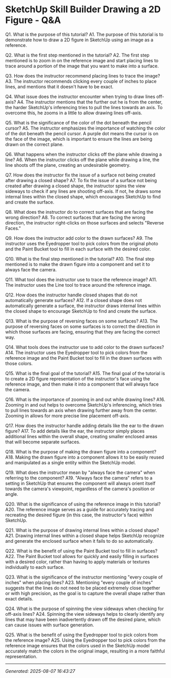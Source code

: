 # SketchUp Skill Builder  Drawing a 2D Figure - Q&A

Q1. What is the purpose of this tutorial?
A1. The purpose of this tutorial is to demonstrate how to draw a 2D figure in SketchUp using an image as a reference.

Q2. What is the first step mentioned in the tutorial?
A2. The first step mentioned is to zoom in on the reference image and start placing lines to trace around a portion of the image that you want to make into a surface.

Q3. How does the instructor recommend placing lines to trace the image?
A3. The instructor recommends clicking every couple of inches to place lines, and mentions that it doesn't have to be exact.

Q4. What issue does the instructor encounter when trying to draw lines off-axis?
A4. The instructor mentions that the further out he is from the center, the harder SketchUp's inferencing tries to pull the lines towards an axis. To overcome this, he zooms in a little to allow drawing lines off-axis.

Q5. What is the significance of the color of the dot beneath the pencil cursor?
A5. The instructor emphasizes the importance of watching the color of the dot beneath the pencil cursor. A purple dot means the cursor is on the face of the image, which is important to ensure the lines are being drawn on the correct plane.

Q6. What happens when the instructor clicks off the plane while drawing a line?
A6. When the instructor clicks off the plane while drawing a line, the line shoots off the plane, creating an undesirable geometry.

Q7. How does the instructor fix the issue of a surface not being created after drawing a closed shape?
A7. To fix the issue of a surface not being created after drawing a closed shape, the instructor spins the view sideways to check if any lines are shooting off-axis. If not, he draws some internal lines within the closed shape, which encourages SketchUp to find and create the surface.

Q8. What does the instructor do to correct surfaces that are facing the wrong direction?
A8. To correct surfaces that are facing the wrong direction, the instructor right-clicks on those surfaces and selects "Reverse Faces."

Q9. How does the instructor add color to the drawn surfaces?
A9. The instructor uses the Eyedropper tool to pick colors from the original photo and the Paint Bucket tool to fill in each surface with the desired color.

Q10. What is the final step mentioned in the tutorial?
A10. The final step mentioned is to make the drawn figure into a component and set it to always face the camera.

Q11. What tool does the instructor use to trace the reference image?
A11. The instructor uses the Line tool to trace around the reference image.

Q12. How does the instructor handle closed shapes that do not automatically generate surfaces?
A12. If a closed shape does not automatically generate a surface, the instructor draws internal lines within the closed shape to encourage SketchUp to find and create the surface.

Q13. What is the purpose of reversing faces on some surfaces?
A13. The purpose of reversing faces on some surfaces is to correct the direction in which those surfaces are facing, ensuring that they are facing the correct way.

Q14. What tools does the instructor use to add color to the drawn surfaces?
A14. The instructor uses the Eyedropper tool to pick colors from the reference image and the Paint Bucket tool to fill in the drawn surfaces with those colors.

Q15. What is the final goal of the tutorial?
A15. The final goal of the tutorial is to create a 2D figure representation of the instructor's face using the reference image, and then make it into a component that will always face the camera.

Q16. What is the importance of zooming in and out while drawing lines?
A16. Zooming in and out helps to overcome SketchUp's inferencing, which tries to pull lines towards an axis when drawing further away from the center. Zooming in allows for more precise line placement off-axis.

Q17. How does the instructor handle adding details like the ear to the drawn figure?
A17. To add details like the ear, the instructor simply places additional lines within the overall shape, creating smaller enclosed areas that will become separate surfaces.

Q18. What is the purpose of making the drawn figure into a component?
A18. Making the drawn figure into a component allows it to be easily reused and manipulated as a single entity within the SketchUp model.

Q19. What does the instructor mean by "always face the camera" when referring to the component?
A19. "Always face the camera" refers to a setting in SketchUp that ensures the component will always orient itself towards the camera's viewpoint, regardless of the camera's position or angle.

Q20. What is the significance of using the reference image in this tutorial?
A20. The reference image serves as a guide for accurately tracing and recreating the desired figure (in this case, the instructor's face) within SketchUp.

Q21. What is the purpose of drawing internal lines within a closed shape?
A21. Drawing internal lines within a closed shape helps SketchUp recognize and generate the enclosed surface when it fails to do so automatically.

Q22. What is the benefit of using the Paint Bucket tool to fill in surfaces?
A22. The Paint Bucket tool allows for quickly and easily filling in surfaces with a desired color, rather than having to apply materials or textures individually to each surface.

Q23. What is the significance of the instructor mentioning "every couple of inches" when placing lines?
A23. Mentioning "every couple of inches" suggests that the lines do not need to be placed extremely close together or with high precision, as the goal is to capture the overall shape rather than exact details.

Q24. What is the purpose of spinning the view sideways when checking for off-axis lines?
A24. Spinning the view sideways helps to clearly identify any lines that may have been inadvertently drawn off the desired plane, which can cause issues with surface generation.

Q25. What is the benefit of using the Eyedropper tool to pick colors from the reference image?
A25. Using the Eyedropper tool to pick colors from the reference image ensures that the colors used in the SketchUp model accurately match the colors in the original image, resulting in a more faithful representation.

---
*Generated: 2025-08-07 16:43:27*
